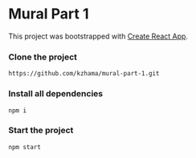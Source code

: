 # Mural Part 1

This project was bootstrapped with [Create React App](https://github.com/facebook/create-react-app).

### Clone the project

`https://github.com/kzhama/mural-part-1.git`

### Install all dependencies

`npm i`

### Start the project

`npm start`
